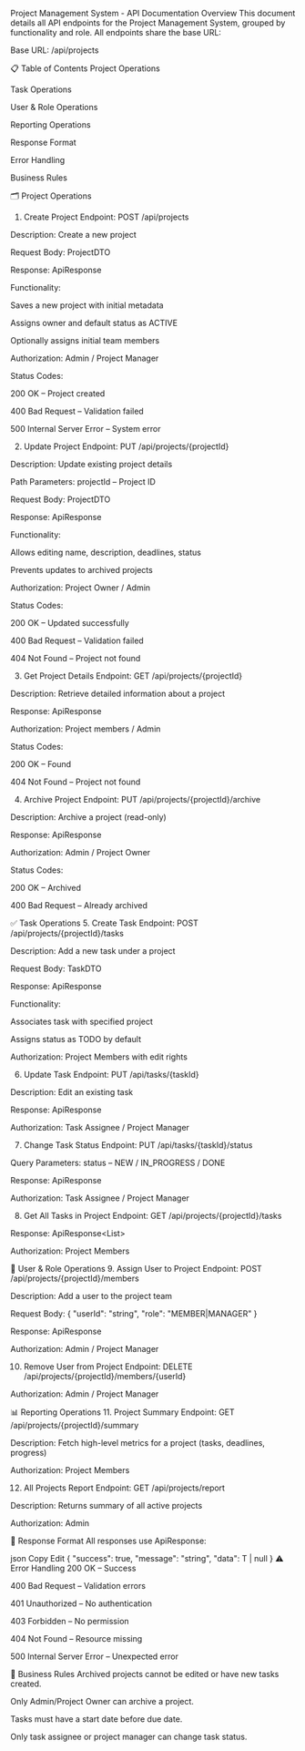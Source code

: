 Project Management System - API Documentation
Overview
This document details all API endpoints for the Project Management System, grouped by functionality and role.
All endpoints share the base URL:

Base URL: /api/projects

📋 Table of Contents
Project Operations

Task Operations

User & Role Operations

Reporting Operations

Response Format

Error Handling

Business Rules

🗂 Project Operations
1. Create Project
Endpoint: POST /api/projects

Description: Create a new project

Request Body: ProjectDTO

Response: ApiResponse<Project>

Functionality:

Saves a new project with initial metadata

Assigns owner and default status as ACTIVE

Optionally assigns initial team members

Authorization: Admin / Project Manager

Status Codes:

200 OK – Project created

400 Bad Request – Validation failed

500 Internal Server Error – System error

2. Update Project
Endpoint: PUT /api/projects/{projectId}

Description: Update existing project details

Path Parameters: projectId – Project ID

Request Body: ProjectDTO

Response: ApiResponse<Project>

Functionality:

Allows editing name, description, deadlines, status

Prevents updates to archived projects

Authorization: Project Owner / Admin

Status Codes:

200 OK – Updated successfully

400 Bad Request – Validation failed

404 Not Found – Project not found

3. Get Project Details
Endpoint: GET /api/projects/{projectId}

Description: Retrieve detailed information about a project

Response: ApiResponse<Project>

Authorization: Project members / Admin

Status Codes:

200 OK – Found

404 Not Found – Project not found

4. Archive Project
Endpoint: PUT /api/projects/{projectId}/archive

Description: Archive a project (read-only)

Response: ApiResponse<Project>

Authorization: Admin / Project Owner

Status Codes:

200 OK – Archived

400 Bad Request – Already archived

✅ Task Operations
5. Create Task
Endpoint: POST /api/projects/{projectId}/tasks

Description: Add a new task under a project

Request Body: TaskDTO

Response: ApiResponse<Task>

Functionality:

Associates task with specified project

Assigns status as TODO by default

Authorization: Project Members with edit rights

6. Update Task
Endpoint: PUT /api/tasks/{taskId}

Description: Edit an existing task

Response: ApiResponse<Task>

Authorization: Task Assignee / Project Manager

7. Change Task Status
Endpoint: PUT /api/tasks/{taskId}/status

Query Parameters: status – NEW / IN_PROGRESS / DONE

Response: ApiResponse<Task>

Authorization: Task Assignee / Project Manager

8. Get All Tasks in Project
Endpoint: GET /api/projects/{projectId}/tasks

Response: ApiResponse<List<Task>>

Authorization: Project Members

👥 User & Role Operations
9. Assign User to Project
Endpoint: POST /api/projects/{projectId}/members

Description: Add a user to the project team

Request Body: { "userId": "string", "role": "MEMBER|MANAGER" }

Response: ApiResponse<ProjectMember>

Authorization: Admin / Project Manager

10. Remove User from Project
Endpoint: DELETE /api/projects/{projectId}/members/{userId}

Authorization: Admin / Project Manager

📊 Reporting Operations
11. Project Summary
Endpoint: GET /api/projects/{projectId}/summary

Description: Fetch high-level metrics for a project (tasks, deadlines, progress)

Authorization: Project Members

12. All Projects Report
Endpoint: GET /api/projects/report

Description: Returns summary of all active projects

Authorization: Admin

📄 Response Format
All responses use ApiResponse<T>:

json
Copy
Edit
{
  "success": true,
  "message": "string",
  "data": T | null
}
⚠ Error Handling
200 OK – Success

400 Bad Request – Validation errors

401 Unauthorized – No authentication

403 Forbidden – No permission

404 Not Found – Resource missing

500 Internal Server Error – Unexpected error

📝 Business Rules
Archived projects cannot be edited or have new tasks created.

Only Admin/Project Owner can archive a project.

Tasks must have a start date before due date.

Only task assignee or project manager can change task status.
